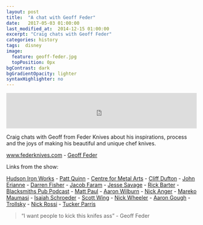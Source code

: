 ```yaml
---
layout: post
title:  "A chat with Geoff Feder"
date:   2017-05-03 01:00:00
last_modified_at:  2014-12-15 01:00:00
excerpt: "Craig chats with Geoff Feder"
categories: history
tags:  disney
image:
  feature: geoff-feder.jpg
  topPosition: 0px
bgContrast: dark
bgGradientOpacity: lighter
syntaxHighlighter: no
---
```



<iframe frameborder='0' height='94px' scrolling='no' seamless src='https://simplecast.com/e/68584?style=medium-light' width='100%'></iframe>

Craig chats with Geoff from Feder Knives about his inspirations, process and the joys of making his beautiful and unique chef knives.

 <a href="http://www.federknives.com" target="_blank">www.federknives.com</a> - <a href="http://www.geofffeder.com" target="_blank">Geoff Feder</a> 

 Links from the show:  

 <a href="http://www.instagram.com/hudsonriverironworks" target="_blank">Hudson Iron Works</a> - <a href="http://www.instagram.com/handforgedinvt" target="_blank">Patt Quinn</a> - <a href="http://www.instagram.com/centerformetalarts" target="_blank">Centre for Metal Arts</a> - <a href="http://www.instagram.com/Cjdufton" target="_blank">Cliff Dufton</a> - <a href="http://www.instagram.com/SunsetforgeNJ" target="_blank">John Erianne</a> - <a href="http://www.instagram.com/Darren.fisher" target="_blank">Darren Fisher</a> - <a href="http://www.instagram.com/Faramforge" target="_blank">Jacob Faram</a> - <a href="http://www.instagram.com/Jessesavageblacksmith" target="_blank">Jesse Savage</a> - <a href="http://www.instagram.com/Barter_Rick" target="_blank">Rick Barter</a> - <a href="http://www.instagram.com/theblacksmithspubpodcast" target="_blank">Blacksmiths Pub Podcast</a> - <a href="http://www.instagram.com/MPknives" target="_blank">Matt Paul</a> - <a href="http://www.instagram.com/Wilburnforge" target="_blank">Aaron Wilburn</a> - <a href="http://www.instagram.com/Angerknives" target="_blank">Nick Anger</a> - <a href="http://www.instagram.com/Maumasifirearts" target="_blank">Mareko Maumasi</a> - <a href="http://www.instagram.com/Schroederknifeworks" target="_blank">Isaiah Schroeder</a> - <a href="http://www.instagram.com/Leucadiacustomknives" target="_blank">Scott Wing</a> - <a href="http://www.instagram.com/Nick_wheeler_knives_and_newfs" target="_blank">Nick Wheeler</a> - <a href="http://www.instagram.com/aaron.gough" target="_blank">Aaron Gough</a> - <a href="http://www.instagram.com/Trollsky_knives" target="_blank">Trollsky</a> - <a href="http://www.instagram.com/nickrossiknives" target="_blank">Nick Rossi</a> - <a href="http://www.instagram.com/tapforge" target="_blank">Tucker Parris</a>




<blockquote class="largeQuote">“I want people to kick this knifes ass” - Geoff Feder</blockquote>




